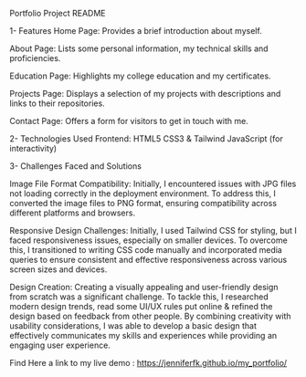Portfolio Project README 

1- Features
Home Page: Provides a brief introduction about myself.

About Page: Lists some personal information, my technical skills and proficiencies.

Education Page: Highlights my college education and my certificates.

Projects Page: Displays a selection of my projects with descriptions and links to their repositories.

Contact Page: Offers a form for visitors to get in touch with me.

2- Technologies Used
Frontend:
HTML5
CSS3 & Tailwind
JavaScript (for interactivity) 

3- Challenges Faced and Solutions

Image File Format Compatibility: Initially, I encountered issues with JPG files not loading correctly in the deployment environment. To address this, I converted the image files to PNG format, ensuring compatibility across different platforms and browsers.

Responsive Design Challenges: Initially, I used Tailwind CSS for styling, but I faced responsiveness issues, especially on smaller devices. To overcome this, I transitioned to writing CSS code manually and incorporated media queries to ensure consistent and effective responsiveness across various screen sizes and devices.

Design Creation: Creating a visually appealing and user-friendly design from scratch was a significant challenge. To tackle this, I researched modern design trends, read some UI/UX rules put online & refined the design based on feedback from other people. By combining creativity with usability considerations, I was able to develop a basic design that effectively communicates my skills and experiences while providing an engaging user experience.

Find Here a link to my live demo : https://jenniferfk.github.io/my_portfolio/ 
